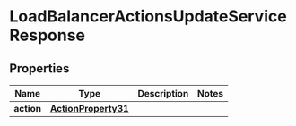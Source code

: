 

# LoadBalancerActionsUpdateServiceResponse


## Properties

| Name | Type | Description | Notes |
|------------ | ------------- | ------------- | -------------|
|**action** | [**ActionProperty31**](ActionProperty31.md) |  |  |



